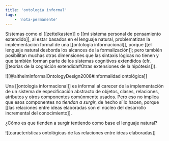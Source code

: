 ```yaml
---
title: 'ontología informal'
tags:
    - 'nota-permanente'
---
```

Sistemas como el [[zettelkasten]] o [[mi sistema personal de pensamiento extendido]], al estar basados en el lenguaje natural, problematizan la implementación formal de una [[ontología informacional]], porque [[el lenguaje natural desborda los alcances de la formalización]]; pero también posibilitan muchas otras dimensiones que las sintaxis lógicas no tienen y que también forman parte de los sistemas cognitivos extendidos (cfr. [[teorías de la cognición extendida#Otras extensiones de la hipótesis]]).

![[@altheimInformalOntologyDesign2008#informalidad ontológica]]

Una [[ontología informacional]] es informal al carecer de la implementación de un sistema de especificación abstracto de objetos, clases, relaciones, atributos y otros componentes comúnmente usados. Pero eso no implica que esos componentes no *tiendan a surgir*, de hecho sí lo hacen, porque [[las relaciones entre ideas elaboradas son el núcleo del desarrollo incremental del conocimiento]].

¿Cómo es que tienden a surgir tentiendo como base el lenguaje natural?

![[características ontológicas de las relaciones entre ideas elaboradas]]
